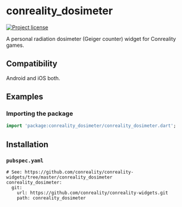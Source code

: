 conreality_dosimeter
====================

[![Project license](https://img.shields.io/badge/license-Public%20Domain-blue.svg)](https://unlicense.org)

A personal radiation dosimeter (Geiger counter) widget for Conreality games.

Compatibility
-------------

Android and iOS both.

Examples
--------

### Importing the package

```dart
import 'package:conreality_dosimeter/conreality_dosimeter.dart';
```

Installation
------------

### `pubspec.yaml`

    # See: https://github.com/conreality/conreality-widgets/tree/master/conreality_dosimeter
    conreality_dosimeter:
      git:
        url: https://github.com/conreality/conreality-widgets.git
        path: conreality_dosimeter
